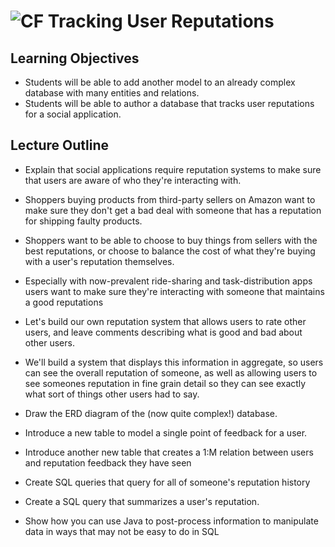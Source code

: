 # ![CF](http://i.imgur.com/7v5ASc8.png) Tracking User Reputations


## Learning Objectives
* Students will be able to add another model to an already complex database
  with many entities and relations.
* Students will be able to author a database that tracks user reputations for
  a social application.

## Lecture Outline
* Explain that social applications require reputation systems
  to make sure that users are aware of who they're interacting
  with.
* Shoppers buying products from third-party sellers on Amazon
  want to make sure they don't get a bad deal with someone that
  has a reputation for shipping faulty products.
* Shoppers want to be able to choose to buy things from sellers
  with the best reputations, or choose to balance the cost of
  what they're buying with a user's reputation themselves.
* Especially with now-prevalent ride-sharing and task-distribution
  apps users want to make sure they're interacting with someone
  that maintains a good reputations
  
* Let's build our own reputation system that allows users to
  rate other users, and leave comments describing what is good
  and bad about other users.
* We'll build a system that displays this information in
  aggregate, so users can see the overall reputation of someone,
  as well as allowing users to see someones reputation in fine
  grain detail so they can see exactly what sort of things other
  users had to say.
  
* Draw the ERD diagram of the (now quite complex!) database.
* Introduce a new table to model a single point of feedback
  for a user.
* Introduce another new table that creates a 1:M relation
  between users and reputation feedback they have seen
  
* Create SQL queries that query for all of someone's reputation
  history
* Create a SQL query that summarizes a user's reputation.
* Show how you can use Java to post-process information to
  manipulate data in ways that may not be easy to do in SQL
